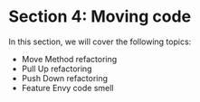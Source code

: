 # Section 4: Moving code

In this section, we will cover the following topics:
- Move Method refactoring
- Pull Up refactoring
- Push Down refactoring
- Feature Envy code smell
